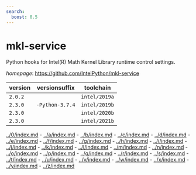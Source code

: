 ```yaml
---
search:
  boost: 0.5
---
```

# mkl-service

Python hooks for Intel(R) Math Kernel Library runtime control settings.

*homepage*: <https://github.com/IntelPython/mkl-service>

version | versionsuffix | toolchain
--------|---------------|----------
``2.0.2`` |  | ``intel/2019a``
``2.3.0`` | ``-Python-3.7.4`` | ``intel/2019b``
``2.3.0`` |  | ``intel/2020b``
``2.3.0`` |  | ``intel/2021b``

[../0/index.md](0) - [../a/index.md](a) - [../b/index.md](b) - [../c/index.md](c) - [../d/index.md](d) - [../e/index.md](e) - [../f/index.md](f) - [../g/index.md](g) - [../h/index.md](h) - [../i/index.md](i) - [../j/index.md](j) - [../k/index.md](k) - [../l/index.md](l) - [../m/index.md](m) - [../n/index.md](n) - [../o/index.md](o) - [../p/index.md](p) - [../q/index.md](q) - [../r/index.md](r) - [../s/index.md](s) - [../t/index.md](t) - [../u/index.md](u) - [../v/index.md](v) - [../w/index.md](w) - [../x/index.md](x) - [../y/index.md](y) - [../z/index.md](z)


